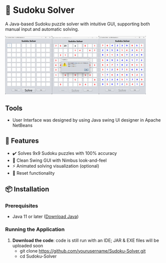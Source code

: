# 🧩 Sudoku Solver 

A Java-based Sudoku puzzle solver with intuitive GUI, supporting both manual input and automatic solving.

<img src="Screen_Shots/ss_01.png" alt="Sudoku Solver Screenshot 01" style="width:30%; height:auto;" /><img src="Screen_Shots/ss_02.png" alt="Sudoku Solver Screenshot 02" style="width:30%; height:auto;" /><img src="Screen_Shots/ss_03.png" alt="Sudoku Solver Screenshot 03" style="width:30%; height:auto;" />

## Tools
- User Interface was designed by using Java swing UI designer in Apache NetBeans


## 🚀 Features
- ✔️ Solves 9x9 Sudoku puzzles with 100% accuracy
- 🎨 Clean Swing GUI with Nimbus look-and-feel
- ⚡ Animated solving visualization (optional)
- 🔄 Reset functionality

## 📦 Installation
### Prerequisites
- Java 11 or later ([Download Java](https://www.java.com/download/))

### Running the Application
1. **Download the code**:
   code is still run with an IDE; JAR & EXE files will be uploaded soon
     - git clone https://github.com/yourusername/Sudoku-Solver.git
     - cd Sudoku-Solver